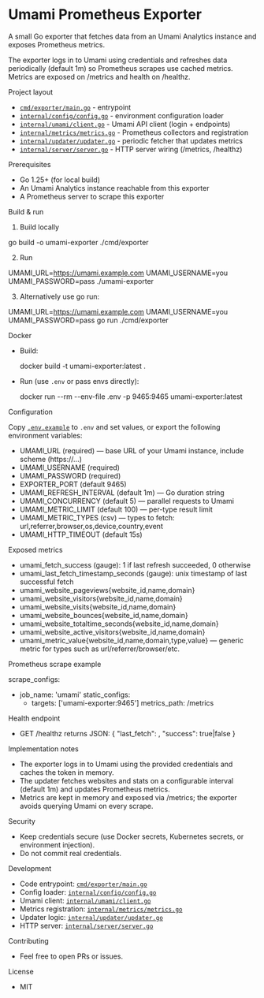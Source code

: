 # Umami Prometheus Exporter

A small Go exporter that fetches data from an Umami Analytics instance and exposes Prometheus metrics.

The exporter logs in to Umami using credentials and refreshes data periodically (default 1m) so Prometheus scrapes use cached metrics. Metrics are exposed on /metrics and health on /healthz.

Project layout

- [`cmd/exporter/main.go`](cmd/exporter/main.go:1) - entrypoint
- [`internal/config/config.go`](internal/config/config.go:1) - environment configuration loader
- [`internal/umami/client.go`](internal/umami/client.go:1) - Umami API client (login + endpoints)
- [`internal/metrics/metrics.go`](internal/metrics/metrics.go:1) - Prometheus collectors and registration
- [`internal/updater/updater.go`](internal/updater/updater.go:1) - periodic fetcher that updates metrics
- [`internal/server/server.go`](internal/server/server.go:1) - HTTP server wiring (/metrics, /healthz)

Prerequisites

- Go 1.25+ (for local build)
- An Umami Analytics instance reachable from this exporter
- A Prometheus server to scrape this exporter

Build & run

1. Build locally

  go build -o umami-exporter ./cmd/exporter

2. Run

  UMAMI_URL=https://umami.example.com UMAMI_USERNAME=you UMAMI_PASSWORD=pass ./umami-exporter

3. Alternatively use go run:

  UMAMI_URL=https://umami.example.com UMAMI_USERNAME=you UMAMI_PASSWORD=pass go run ./cmd/exporter

Docker

- Build:

  docker build -t umami-exporter:latest .

- Run (use `.env` or pass envs directly):

  docker run --rm --env-file .env -p 9465:9465 umami-exporter:latest

Configuration

Copy [`.env.example`](.env.example:1) to `.env` and set values, or export the following environment variables:

- UMAMI_URL (required) — base URL of your Umami instance, include scheme (https://...)
- UMAMI_USERNAME (required)
- UMAMI_PASSWORD (required)
- EXPORTER_PORT (default 9465)
- UMAMI_REFRESH_INTERVAL (default 1m) — Go duration string
- UMAMI_CONCURRENCY (default 5) — parallel requests to Umami
- UMAMI_METRIC_LIMIT (default 100) — per-type result limit
- UMAMI_METRIC_TYPES (csv) — types to fetch: url,referrer,browser,os,device,country,event
- UMAMI_HTTP_TIMEOUT (default 15s)

Exposed metrics

- umami_fetch_success (gauge): 1 if last refresh succeeded, 0 otherwise
- umami_last_fetch_timestamp_seconds (gauge): unix timestamp of last successful fetch
- umami_website_pageviews{website_id,name,domain}
- umami_website_visitors{website_id,name,domain}
- umami_website_visits{website_id,name,domain}
- umami_website_bounces{website_id,name,domain}
- umami_website_totaltime_seconds{website_id,name,domain}
- umami_website_active_visitors{website_id,name,domain}
- umami_metric_value{website_id,name,domain,type,value} — generic metric for types such as url/referrer/browser/etc.

Prometheus scrape example

scrape_configs:
  - job_name: 'umami'
    static_configs:
      - targets: ['umami-exporter:9465']
    metrics_path: /metrics

Health endpoint

- GET /healthz returns JSON:
  { "last_fetch": <unix>, "success": true|false }

Implementation notes

- The exporter logs in to Umami using the provided credentials and caches the token in memory.
- The updater fetches websites and stats on a configurable interval (default 1m) and updates Prometheus metrics.
- Metrics are kept in memory and exposed via /metrics; the exporter avoids querying Umami on every scrape.

Security

- Keep credentials secure (use Docker secrets, Kubernetes secrets, or environment injection).
- Do not commit real credentials.

Development

- Code entrypoint: [`cmd/exporter/main.go`](cmd/exporter/main.go)
- Config loader: [`internal/config/config.go`](internal/config/config.go)
- Umami client: [`internal/umami/client.go`](internal/umami/client.go)
- Metrics registration: [`internal/metrics/metrics.go`](internal/metrics/metrics.go)
- Updater logic: [`internal/updater/updater.go`](internal/updater/updater.go)
- HTTP server: [`internal/server/server.go`](internal/server/server.go)

Contributing

- Feel free to open PRs or issues.

License

- MIT